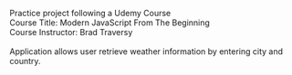 Practice project following a Udemy Course<br>
Course Title: Modern JavaScript From The Beginning<br>
Course Instructor: Brad Traversy<br>
<br>
Application allows user retrieve weather information by entering city and country.